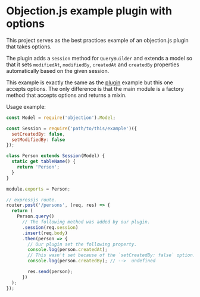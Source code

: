 # Objection.js example plugin with options

This project serves as the best practices example of an objection.js plugin that takes options.

The plugin adds a `session` method for `QueryBuilder` and extends a model
so that it sets `modifiedAt`, `modifiedBy`, `createdAt` and `createdBy` properties
automatically based on the given session.

This example is exactly the same as the [plugin](https://github.com/Vincit/objection.js/tree/main/examples/plugin)
example but this one accepts options. The only difference is that the main module is a factory method that accepts options
and returns a mixin.

Usage example:

```js
const Model = require('objection').Model;

const Session = require('path/to/this/example')({
  setCreatedBy: false,
  setModifiedBy: false
});

class Person extends Session(Model) {
  static get tableName() {
    return 'Person';
  }
}

module.exports = Person;
```

```js
// expressjs route.
router.post('/persons', (req, res) => {
  return (
    Person.query()
      // The following method was added by our plugin.
      .session(req.session)
      .insert(req.body)
      .then(person => {
        // Our plugin set the following property.
        console.log(person.createdAt);
        // This wasn't set because of the `setCreatedBy: false` option.
        console.log(person.createdBy); // -->  undefined

        res.send(person);
      })
  );
});
```
